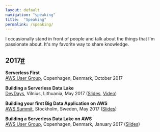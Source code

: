 ```yaml
---
layout: default
navigation: "speaking"
title:  "Speaking"
permalink: /speaking/
---
```


<p class="hero speaking"></p>

I occasionally stand in front of people and talk about the things that I'm passionate about. It's my favorite way to share knowledge.

<h2 id="2017" class="has-permalink">2017<a class="permalink" title="Permalink" href="#2017">#</a></h2>

**Serverless First**<br/>
[AWS User Group](https://www.meetup.com/Copenhagen-AWS-User-Group/events/243107963/), Copenhagen, Denmark, October 2017

**Building a Serverless Data Lake**<br/>
[DevDays](http://devdays.lt/), Vilnius, Lithuania, May 2017 ([Slides](https://goo.gl/sCWDrR), [Video](https://youtu.be/eZcgt0XaDfI))

**Building your first Big Data Application on AWS**<br/>
[AWS Summit](https://aws.amazon.com/summits/stockholm/), Stockholm, Sweden, May 2017 ([Slides](https://goo.gl/GyteT7))

**Building a Serverless Data Lake on AWS**<br/>
[AWS User Group](https://www.meetup.com/Copenhagen-AWS-User-Group/events/236413711/), Copenhagen, Denmark, January 2017 ([Slides](https://goo.gl/aRvQMj))
